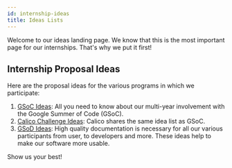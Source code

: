 ```yaml
---
id: internship-ideas
title: Ideas Lists
---
```


Welcome to our ideas landing page. We know that this is the most important page for our internships. That's why we put it first!

## Internship Proposal Ideas

Here are the proposal ideas for the various programs in which we participate:

1. [GSoC Ideas](./gsoc/ideas.md): All you need to know about our multi-year involvement with the Google Summer of Code (GSoC).
1. [Calico Challenge Ideas](./calico/ideas.md): Calico shares the same idea list as GSoC.
1. [GSoD Ideas](./gsod/ideas-2024.md): High quality documentation is necessary for all our various participants from user, to developers and more. These ideas help to make our software more usable.

Show us your best!
